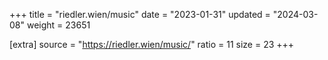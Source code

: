 +++
title = "riedler.wien/music"
date = "2023-01-31"
updated = "2024-03-08"
weight = 23651

[extra]
source = "https://riedler.wien/music/"
ratio = 11
size = 23
+++
